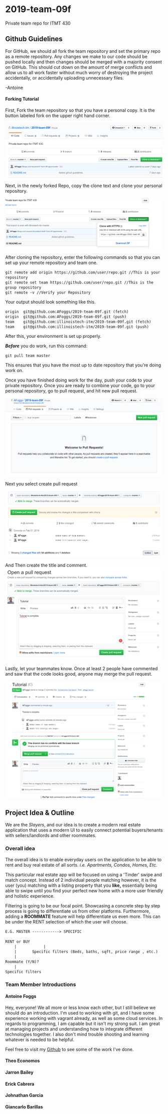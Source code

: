 # 2019-team-09f
Private team repo for ITMT 430

## Github Guidelines

For GitHub, we should all fork the team repository and set the primary repo as a remote repository. Any changes we make to our code should be pushed locally and then changes should be merged with a majority consent on GitHub. This should cut down on the amount of merge conflicts and allow us to all work faster without much worry of destroying the project accidentally, or accidentally uploading unnecessary files.

-Antoine

#### Forking Tutorial

First, Fork the team repository so that you have a personal copy. It is the button labeled fork on the upper right hand corner.

![Image of Where to Fork](images/fork.png)

Next, in the newly forked Repo, copy the clone text and clone your personal repository.

![Image of Where to clone](images/clone.png)

After cloning the repository, enter the following commands so that you can set up your remote repository and team one.


```
git remote add origin https://github.com/user/repo.git //This is your repository
git remote set team https://github.com/user/repo.git //This is the group repository
git remote -v //Verify your Repository
```

Your output should look something like this.

```
origin	git@github.com:AFoggs/2019-team-09f.git (fetch)
origin	git@github.com:AFoggs/2019-team-09f.git (push)
team	git@github.com:illinoistech-itm/2019-team-09f.git (fetch)
team	git@github.com:illinoistech-itm/2019-team-09f.git (push)
```

After this, your environment is set up properly.

***Before*** you do work, run this command:

```
git pull team master
```
This ensures that you have the most up to date repository that you're doing work on.

Once you have finished doing work for the day, push your code to your private repository. Once you are ready to combine your code, go to your personal repository, go to pull request, and hit new pull request.

![Image of Where to do pull request](images/pull.png)

Next you select create pull request

![Second image of Where to do pull request](images/secondpull.png)

And Then create the title and comment.
![Third image of Where to do pull request](images/thirdpull.png)

Lastly, let your teammates know. Once at least 2 people have commented and saw that the code looks good, anyone may merge the pull request.

![Image of Where to merge pull request](images/merge.png)

## Project Idea & Outline

We are the *Slayers*, and our idea is to create a modern real estate application that uses a modern UI to easily connect potential buyers/tenants with sellers/landlords and other roommates.

### Overall idea

The overall idea is to enable everyday users on the application to be able to rent and buy real estate of all sorts. *i.e. Apartments, Condos, Homes, Etc.*

This particular real estate app will be focused on using a 'Tinder' swipe and match concept. Instead of 2 individual people matching however, it is the user (you) matching with a listing property that you **like,** essentially being able to swipe until you find your perfect new home with a more user friendly and holistic experience.

Filtering is going to be our focal point. Showcasing a concrete step by step process is going to differentiate us from other platforms. Furthermore, adding a **ROOMMATE** feature will help differentiate us even more. This can be under the RENT selection of which the user will choose.

```
E.G. MASTER ------------> SPECIFIC

RENT or BUY
    |            |
    |       Specific filters (Beds, baths, sqft, price range , etc.)
    |
Roommate (Y/N)?
    |
Specific filters
```



### Team Member Introductions

#### Antoine Foggs

Hey, everyone! We all more or less know each other, but I still believe we should do an introduction. I'm used to working with git, and I have some experience working with vagrant already, as well as some cloud services. In regards to programming, I am capable but it isn't my strong suit. I am great at managing projects and understanding how to integrate different technologies together. I also don't mind trouble shooting and learning whatever is needed to be helpful.

Feel free to visit my [Github](http://www.github.com/Afoggs) to see some of the work I've done.

#### Theo Economos

#### Jarron Bailey

#### Erick Cabrera

#### Johnathan Garcia

#### Giancarlo Barillas

